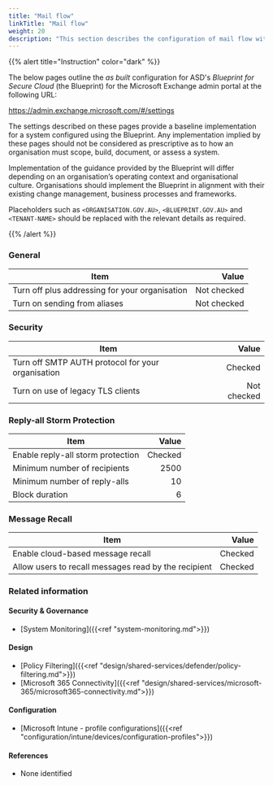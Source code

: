 ```yaml
---
title: "Mail flow"
linkTitle: "Mail flow"
weight: 20
description: "This section describes the configuration of mail flow within Exchange Online associated with systems built according to guidance in ASD's Blueprint for Secure Cloud."
---
```


{{% alert title="Instruction" color="dark" %}}

The below pages outline the *as built* configuration for ASD's *Blueprint for Secure Cloud* (the Blueprint) for the Microsoft Exchange admin portal at the following URL:

<https://admin.exchange.microsoft.com/#/settings>

The settings described on these pages provide a baseline implementation for a system configured using the Blueprint. Any implementation implied by these pages should not be considered as prescriptive as to how an organisation must scope, build, document, or assess a system.

Implementation of the guidance provided by the Blueprint will differ depending on an organisation’s operating context and organisational culture. Organisations should implement the Blueprint in alignment with their existing change management, business processes and frameworks.

Placeholders such as `<ORGANISATION.GOV.AU>`, `<BLUEPRINT.GOV.AU>` and `<TENANT-NAME>` should be replaced with the relevant details as required.

{{% /alert %}}

### General

| Item                                           |       Value |
| ---------------------------------------------- | ----------: |
| Turn off plus addressing for your organisation | Not checked |
| Turn on sending from aliases                   | Not checked |

### Security

| Item                                              |       Value |
| ------------------------------------------------- | ----------: |
| Turn off SMTP AUTH protocol for your organisation |     Checked |
| Turn on use of legacy TLS clients                 | Not checked |

### Reply-all Storm Protection

| Item                              |   Value |
| --------------------------------- | ------: |
| Enable reply-all storm protection | Checked |
| Minimum number of recipients      |    2500 |
| Minimum number of reply-alls      |      10 |
| Block duration                    |       6 |

### Message Recall

| Item                                                 |   Value |
| ---------------------------------------------------- | ------: |
| Enable cloud-based message recall                    | Checked |
| Allow users to recall messages read by the recipient | Checked |

### Related information

#### Security & Governance

* [System Monitoring]({{<ref "system-monitoring.md">}})
  
#### Design

* [Policy Filtering]({{<ref "design/shared-services/defender/policy-filtering.md">}})
* [Microsoft 365 Connectivity]({{<ref "design/shared-services/microsoft-365/microsoft365-connectivity.md">}})
  
#### Configuration

* [Microsoft Intune - profile configurations]({{<ref "configuration/intune/devices/configuration-profiles">}})

#### References

* None identified
